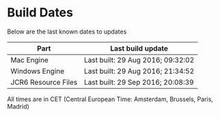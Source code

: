 # Build Dates

Below are the last known dates to updates

Part | Last build update
-----|-----
Mac Engine | Last built: 29 Aug 2016; 09:32:02
Windows Engine | Last built: 29 Aug 2016; 21:34:52
JCR6 Resource Files | Last built: 29 Sep 2016; 20:08:39
All times are in CET (Central European Time: Amsterdam, Brussels, Paris, Madrid)



